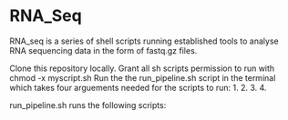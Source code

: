 # RNA_Seq

RNA_seq is a series of shell scripts running established tools to analyse RNA sequencing data in the form of fastq.gz files.

Clone this repository locally.
Grant all sh scripts permission to run with chmod -x myscript.sh
Run the the run_pipeline.sh script in the terminal which takes four arguements needed for the scripts to run:
1. 
2. 
3.
4. 

run_pipeline.sh runs the following scripts:
